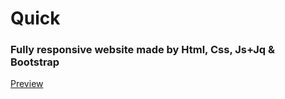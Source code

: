 # Quick
<h3>Fully responsive website made by Html, Css, Js+Jq & Bootstrap</h3>
<a href="https://abdurrobr34l.github.io/quick/">Preview</a>
